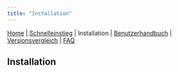 ```yaml
---
title: "Installation"
---
```


[Home](index.md) | [Schnelleinstieg](schnelleinstieg.md) | Installation | [Benutzerhandbuch](benutzerhandbuch.md) | [Versionsvergleich](versionsvergleich.md) | [FAQ](fragen_und_antworten.md)

## Installation
